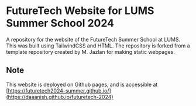 # FutureTech Website for LUMS Summer School 2024

A repository for the website of the FutureTech Summer School at LUMS. This was built using TailwindCSS and HTML. The repository is forked from a template repository created by M. Jazlan for making static webpages.

## Note

This website is deployed on Github pages, and is accessible at [https://futuretech2024-summer.github.io/](https://daaanish.github.io/futuretech-2024)

<!-- ## Previews

### Desktop

![Image showing preview of the landing page](./assets/Landing%20-%20Full.png)

!["Image showing preview of Schedule Page"](./assets/Schedule%20-%20Full.png)

!["Image showing preview of Staff Page"](./assets/Staff%20-%20Full.png)

### Medium Screen Devices

!["Image showing preview of Schedule Page"](./assets/Schedule%20-%20Medium.html.png)

!["Image showing preview of Staff Page"](./assets/Staff%20-%20Medium.png)

### Mobile Devices

<div style="display:flex;"> 
    <img src="./assets/Schedule%20-%20Mobile.png" width="auto" height="400" style="margin-right : 24px"/>
    <img src="./assets/Schedule%20-%20Mobile.png" width="auto" height="400"/>
</div> -->

